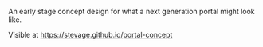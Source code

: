 An early stage concept design for what a next generation portal might look like.

Visible at https://stevage.github.io/portal-concept
